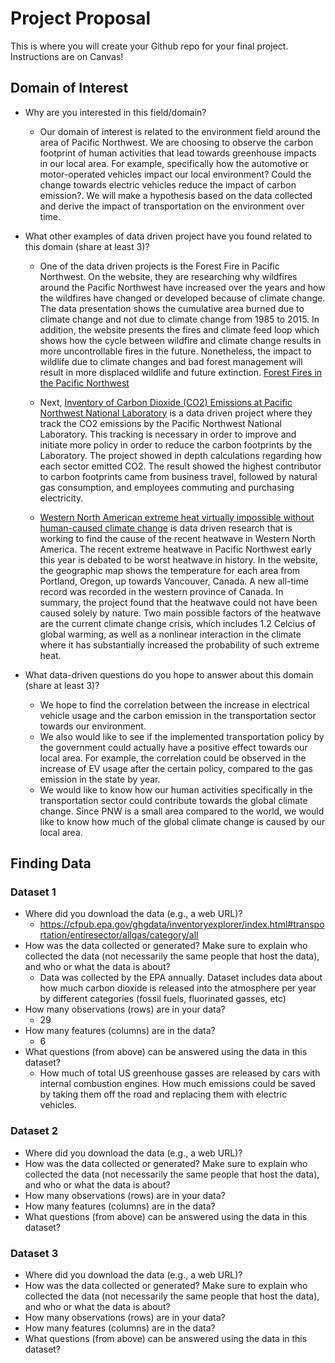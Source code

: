 # Project Proposal

This is where you will create your Github repo for your final project. Instructions are on Canvas!


## Domain of Interest
- Why are you interested in this field/domain?
  - Our domain of interest is related to the environment field around the area of Pacific Northwest. We are choosing to observe the carbon footprint of human activities that lead towards greenhouse impacts in our local area. For example, specifically how the automotive or motor-operated vehicles impact our local environment? Could the change towards electric vehicles reduce the impact of carbon emission?. We will make a hypothesis based on the data collected and derive the impact of transportation on the environment over time.
- What other examples of data driven project have you found related to this domain (share at least 3)?

  - One of the data driven projects is the Forest Fire in Pacific Northwest. On the website, they are researching why wildfires around the Pacific Northwest have increased over the years and how the wildfires have changed or developed because of climate change. The data presentation shows the cumulative area burned due to climate change and not due to climate change from 1985 to 2015. In addition, the website presents the fires and climate feed loop which shows how the cycle between wildfire and climate change results in more uncontrollable fires in the future. Nonetheless, the impact to wildlife due to climate changes and bad forest management will result in more displaced wildlife and future extinction. [Forest Fires in the Pacific Northwest](https://storymaps.arcgis.com/stories/4aa9904b8d594293a4d695c0354feab2)

  - Next, [Inventory of Carbon Dioxide (CO2) Emissions at Pacific Northwest National Laboratory](https://www.pnnl.gov/main/publications/external/technical_reports/PNNL-18140.pdf) is a data driven project where they track the CO2 emissions by the Pacific Northwest National Laboratory. This tracking is necessary in order to improve and initiate more policy in order to reduce the carbon footprints by the Laboratory. The project showed in depth calculations regarding how each sector emitted CO2. The result showed the highest contributor to carbon footprints came from business travel, followed by natural gas consumption, and employees commuting and purchasing electricity.

  -  [Western North American extreme heat virtually impossible without human-caused climate change](https://www.worldweatherattribution.org/western-north-american-extreme-heat-virtually-impossible-without-human-caused-climate-change/) is data driven research that is working to find the cause of the recent heatwave in Western North America. The recent extreme heatwave in Pacific Northwest early this year is debated to be worst heatwave in history. In the website, the geographic map shows the temperature for each area from Portland, Oregon, up towards Vancouver, Canada. A new all-time record was recorded in the western province of Canada. In summary, the project found that the heatwave could not have been caused solely by nature. Two main possible factors of the heatwave are the current climate change crisis, which includes 1.2 Celcius of global warming, as well as a nonlinear interaction in the climate where it has substantially increased the probability of such extreme heat.

- What data-driven questions do you hope to answer about this domain (share at least 3)?
  - We hope to find the correlation between the increase in electrical vehicle usage and the carbon emission in the transportation sector towards our environment.
  - We also would like to see if the implemented transportation policy by the government could actually have a positive effect towards our local area. For example, the correlation could be observed in the increase of EV usage after the certain policy, compared to the gas emission in the state by year.
  - We would like to know how our human activities specifically in the transportation sector could contribute towards the global climate change. Since PNW is a small area compared to the world, we would like to know how much of the global climate change is caused by our local area.

## Finding Data

### Dataset 1
- Where did you download the data (e.g., a web URL)?
  - https://cfpub.epa.gov/ghgdata/inventoryexplorer/index.html#transportation/entiresector/allgas/category/all
- How was the data collected or generated? Make sure to explain who collected the data (not necessarily the same people that host the data), and who or what the data is about?
  - Data was collected by the EPA annually. Dataset includes data about how much carbon dioxide is released into the atmosphere per year by different categories (fossil fuels, fluorinated gasses, etc) 
- How many observations (rows) are in your data?
  - 29
- How many features (columns) are in the data?
  - 6
- What questions (from above) can be answered using the data in this dataset?
  - How much of total US greenhouse gasses are released by cars with internal combustion engines. How much emissions could be saved by taking them off the road and replacing them with electric vehicles.

### Dataset 2
- Where did you download the data (e.g., a web URL)?
- How was the data collected or generated? Make sure to explain who collected the data (not necessarily the same people that host the data), and who or what the data is about?
- How many observations (rows) are in your data?
- How many features (columns) are in the data?
- What questions (from above) can be answered using the data in this dataset?

### Dataset 3
- Where did you download the data (e.g., a web URL)?
- How was the data collected or generated? Make sure to explain who collected the data (not necessarily the same people that host the data), and who or what the data is about?
- How many observations (rows) are in your data?
- How many features (columns) are in the data?
- What questions (from above) can be answered using the data in this dataset?
